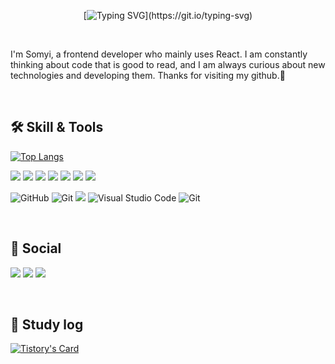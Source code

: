 <div align="center">

 [![Typing SVG](https://readme-typing-svg.demolab.com?font=Nunito&weight=600&size=50&pause=100&color=4277F7&center=true&vCenter=true&width=570&lines=Hello%2C+world!+I+am+Somyi.)](https://git.io/typing-svg)

</div>

<br/>

I'm Somyi, a frontend developer who mainly uses React. I am constantly thinking about code that is good to read, and I am always curious about new technologies and developing them. Thanks for visiting my github.🙌



<br/>
 

## 🛠️ Skill & Tools 
  
[![Top Langs](https://github-readme-stats.vercel.app/api/top-langs/?username=somyiLee&layout=compact)](https://github.com/anuraghazra/github-readme-stats)

<img src="https://img.shields.io/badge/JavaScript-F7DF1E?style=flat-square&logo=JavaScript&logoColor=white"> <img src="https://img.shields.io/badge/TypeScript-3178C6?style=flat-square&logo=TypeScript&logoColor=white"> <img src="https://img.shields.io/badge/React-61DAFB?style=flat-square&logo=React&logoColor=white"> <img src="https://img.shields.io/badge/HTML5-E34F26?style=flat-square&logo=HTML5&logoColor=white"> <img src="https://img.shields.io/badge/CSS3-1572B6?style=flat-square&logo=CSS3&logoColor=white"> <img src="https://img.shields.io/badge/Sass-CC6699?style=flat-square&logo=Sass&logoColor=white"> <img src="https://img.shields.io/badge/styledcomponents-DB7093?style=flat-square&logo=styledcomponents&logoColor=white"> 

 <img alt="GitHub" src ="https://img.shields.io/badge/GitHub-181717.svg?&style=flat-square&logo=GitHub&logoColor=white"/> <img alt="Git
" src ="https://img.shields.io/badge/Git-F05032.svg?&style=flat-square&logo=Git&logoColor=white"/> <img src="https://img.shields.io/badge/Slack-4A154B?style=flat-square&logo=Slack&logoColor=white"> <img alt="Visual Studio Code" src ="https://img.shields.io/badge/Visual Studio Code-007ACC.svg?&style=flat-square&logo=VisualStudioCode&logoColor=white"/> <img alt="Git
" src ="https://img.shields.io/badge/Figma-F24E1E.svg?&style=flat-square&logo=figma&logoColor=white"/> 
 
   <br/>

  ##  🚀 Social 
 
<a href="https://som-2.tistory.com/" target="_blank"><img src="https://img.shields.io/badge/Tistory-000000?style=flat-square&logo=tistory&logoColor=ffffff"/></a>
<a href="https://www.instagram.com/som2_96" target="_blank"><img src="https://img.shields.io/badge/Instagram-E4405F?style=flat-square&logo=instagram&logoColor=ffffff"/></a>
<a href="mailto:some100696@gmail.com" target="_blank"><img src="https://img.shields.io/badge/Gmail-EA4335?style=flat-square&logo=google&logoColor=ffffff"/></a>

<br />

 ## 📝 Study log
 
  
  [![Tistory's Card](https://github-readme-tistory-card.vercel.app/api?name=som-2)](https://som-2.tistory.com/)

   <br/>
